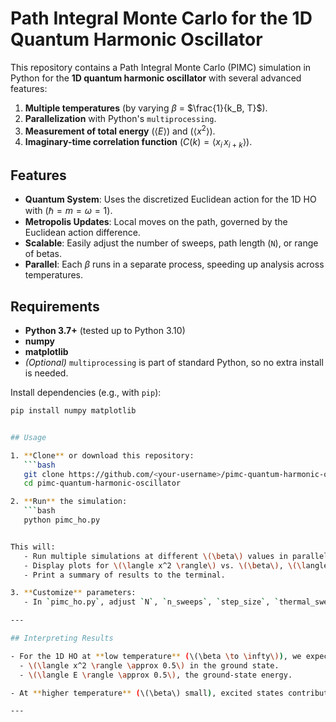 # Path Integral Monte Carlo for the 1D Quantum Harmonic Oscillator

This repository contains a Path Integral Monte Carlo (PIMC) simulation in Python for the **1D quantum harmonic oscillator** with several advanced features:

1. **Multiple temperatures** (by varying $\beta$ = $\frac{1}{k_B, T}$).
2. **Parallelization** with Python's `multiprocessing`.
3. **Measurement of total energy** ($\langle E \rangle$) and ($\langle x^2 \rangle$).
4. **Imaginary-time correlation function** ($C(k) = \langle x_i \, x_{i+k}\rangle$).

## Features

- **Quantum System**: Uses the discretized Euclidean action for the 1D HO with $(\hbar = m = \omega = 1)$.
- **Metropolis Updates**: Local moves on the path, governed by the Euclidean action difference.
- **Scalable**: Easily adjust the number of sweeps, path length (`N`), or range of betas.
- **Parallel**: Each $\beta$ runs in a separate process, speeding up analysis across temperatures.

## Requirements

- **Python 3.7+** (tested up to Python 3.10)
- **numpy**
- **matplotlib**
- *(Optional)* `multiprocessing` is part of standard Python, so no extra install is needed.

Install dependencies (e.g., with `pip`):
```bash
pip install numpy matplotlib


## Usage

1. **Clone** or download this repository:
   ```bash
   git clone https://github.com/<your-username>/pimc-quantum-harmonic-oscillator.git
   cd pimc-quantum-harmonic-oscillator

2. **Run** the simulation:
   ```bash
   python pimc_ho.py


This will:
   - Run multiple simulations at different \(\beta\) values in parallel.
   - Display plots for \(\langle x^2 \rangle\) vs. \(\beta\), \(\langle E \rangle\) vs. \(\beta\), and the correlation function at the lowest temperature.
   - Print a summary of results to the terminal.

3. **Customize** parameters:
   - In `pimc_ho.py`, adjust `N`, `n_sweeps`, `step_size`, `thermal_sweeps`, or the list of `betas` as needed (see `worker_run` and the `main()` function).

---

## Interpreting Results

- For the 1D HO at **low temperature** (\(\beta \to \infty\)), we expect:
  - \(\langle x^2 \rangle \approx 0.5\) in the ground state.
  - \(\langle E \rangle \approx 0.5\), the ground-state energy.

- At **higher temperature** (\(\beta\) small), excited states contribute more, increasing \(\langle x^2 \rangle\) and \(\langle E \rangle\).

---

